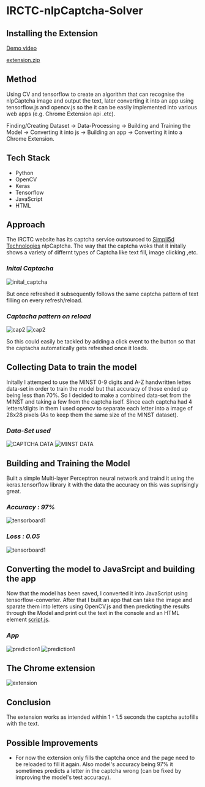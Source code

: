 # IRCTC-nlpCaptcha-Solver

## Installing the Extension

[Demo video](https://drive.google.com/file/d/1S9zzamvuZC7ppujlaSXRSS6LkP5vnLx3/view?usp=sharing)

[extension.zip](https://drive.google.com/file/d/1OMjxvAXt6p9v7_eKz5GkVlG1PtfOkzuw/view?usp=sharing)

## Method
Using CV and tensorflow to create an algorithm that can recognise the nlpCaptcha image and output the text, 
later converting it into an app using tensorflow.js and opencv.js so the it can be easily implemented into various web apps (e.g. Chrome Extension api .etc).

Finding/Creating Dataset -> Data-Processing -> Building and Training the Model -> Converting it into js -> Building an app -> Converting it into a Chrome Extension.

## Tech Stack
* Python
* OpenCV
* Keras
* Tensorflow
* JavaScript
* HTML

## Approach
The IRCTC website has its captcha service outsourced to [Simpli5d Technologies](https://nlpcaptcha.in/en/index.html) nlpCaptcha.
The way that the captcha woks that it initally shows a variety of differnt types of Captcha like text fill, image clicking ,etc.

### *Inital Captacha*
![inital_captcha](readme-assets/cap1.jpg)

But once refreshed it subsequently follows the same captcha pattern of text filling on every refresh/reload.

### *Captacha pattern on reload*
![cap2](readme-assets/cap5.jpg) 
![cap2](readme-assets/cap4.jpg) 

So this could easily be tackled by adding a click event to the button so that the captacha automatically gets refreshed once it loads. 

## Collecting Data to train the model
Initally I attemped to use the MINST 0-9 digits and A-Z handwritten lettes data-set in order to train the model but that accuracy of those ended up being less than 70%.
So I decided to make a combined data-set from the MINST and taking a few from the captcha iself.
Since each captcha had 4 letters/digits in them I used opencv to separate each letter into a image of 28x28 pixels (As to keep them the same size of the MINST dataset).

### *Data-Set used*
![CAPTCHA DATA](readme-assets/5.jpg)
![MINST DATA](readme-assets/55.jpg)

## Building and Training the Model
Built a simple Multi-layer Perceptron neural network and traind it using the keras.tensorflow library it with the data the accuracy on this was suprisingly great.

### *Accuracy : 97%*
![tensorboard1](readme-assets/accuracy.jpg)

### *Loss : 0.05*
![tensorboard1](readme-assets/loss.jpg) 

## Converting the model to JavaSrcipt and building the app

Now that the model has been saved, I converted it into JavaScript using tensorflow-converter. After that I built an app that can take the image and sparate them into letters using OpenCV.js and then predicting the results through the Model and print out the text in the console and an HTML element [script.js](app/script.js).

### *App*
![prediction1](readme-assets/app1.jpg) 
![prediction1](readme-assets/app2.jpg) 

## The Chrome extension


![extension](readme-assets/extension.jpg)


## Conclusion

The extension works as intended within 1 - 1.5 seconds the captcha autofills with the text.

## Possible Improvements 

* For now the extension only fills the captcha once and the page need to be reloaded to fill it again. Also model's accuracy being 97% it sometimes predicts a letter in the captcha wrong (can be fixed by improving the model's test accuracy).
